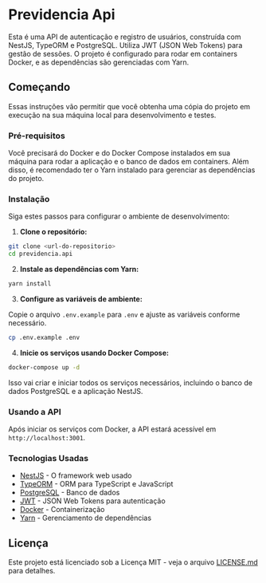 # Previdencia Api

Esta é uma API de autenticação e registro de usuários, construída com NestJS, TypeORM e PostgreSQL. Utiliza JWT (JSON Web Tokens) para gestão de sessões. O projeto é configurado para rodar em containers Docker, e as dependências são gerenciadas com Yarn.

## Começando

Essas instruções vão permitir que você obtenha uma cópia do projeto em execução na sua máquina local para desenvolvimento e testes.

### Pré-requisitos

Você precisará do Docker e do Docker Compose instalados em sua máquina para rodar a aplicação e o banco de dados em containers. Além disso, é recomendado ter o Yarn instalado para gerenciar as dependências do projeto.

### Instalação

Siga estes passos para configurar o ambiente de desenvolvimento:

1. **Clone o repositório:**

```bash
git clone <url-do-repositorio>
cd previdencia.api
```

2. **Instale as dependências com Yarn:**

```bash
yarn install
```

3. **Configure as variáveis de ambiente:**

Copie o arquivo `.env.example` para `.env` e ajuste as variáveis conforme necessário.

```bash
cp .env.example .env
```

4. **Inicie os serviços usando Docker Compose:**

```bash
docker-compose up -d
```

Isso vai criar e iniciar todos os serviços necessários, incluindo o banco de dados PostgreSQL e a aplicação NestJS.

### Usando a API

Após iniciar os serviços com Docker, a API estará acessível em `http://localhost:3001`.


### Tecnologias Usadas

- [NestJS](https://nestjs.com/) - O framework web usado
- [TypeORM](https://typeorm.io/#/) - ORM para TypeScript e JavaScript
- [PostgreSQL](https://www.postgresql.org/) - Banco de dados
- [JWT](https://jwt.io/) - JSON Web Tokens para autenticação
- [Docker](https://www.docker.com/) - Containerização
- [Yarn](https://yarnpkg.com/) - Gerenciamento de dependências

## Licença

Este projeto está licenciado sob a Licença MIT - veja o arquivo [LICENSE.md](LICENSE.md) para detalhes.